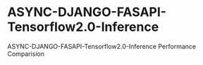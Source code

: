 # ASYNC-DJANGO-FASAPI-Tensorflow2.0-Inference
ASYNC-DJANGO-FASAPI-Tensorflow2.0-Inference Performance Comparision
